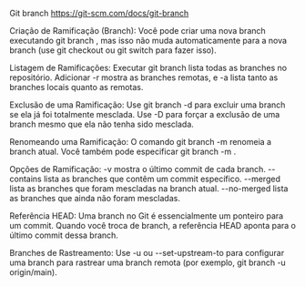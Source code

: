 Git branch
https://git-scm.com/docs/git-branch


Criação de Ramificação (Branch):
    Você pode criar uma nova branch executando git branch <nome-da-branch>, mas isso não muda automaticamente para a nova branch (use git checkout ou git switch para fazer isso).

Listagem de Ramificações:
    Executar git branch lista todas as branches no repositório.
    Adicionar -r mostra as branches remotas, e -a lista tanto as branches locais quanto as remotas.

Exclusão de uma Ramificação:
    Use git branch -d <nome-da-branch> para excluir uma branch se ela já foi totalmente mesclada.
    Use -D para forçar a exclusão de uma branch mesmo que ela não tenha sido mesclada.

Renomeando uma Ramificação:
    O comando git branch -m <novo-nome-da-branch> renomeia a branch atual.
    Você também pode especificar git branch -m <nome-antigo> <nome-novo>.

Opções de Ramificação:
    -v mostra o último commit de cada branch.
    --contains <commit> lista as branches que contêm um commit específico.
    --merged lista as branches que foram mescladas na branch atual.
    --no-merged lista as branches que ainda não foram mescladas.

Referência HEAD:
    Uma branch no Git é essencialmente um ponteiro para um commit. Quando você troca de branch, a referência HEAD aponta para o último commit dessa branch.

Branches de Rastreamento:
    Use -u ou --set-upstream-to para configurar uma branch para rastrear uma branch remota (por exemplo, git branch -u origin/main).